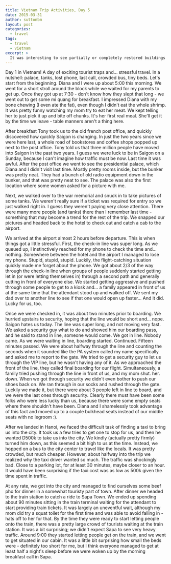 ```yaml
---
title: Vietnam Trip Activities, Day 5
date: 2015-03-31
author: suttonbm
layout: post
categories:
  - travel
tags:
  - travel
  - vietnam
excerpt: >
  It was interesting to see partially or completely restored buildings juxtaposed next to crumbling walls or even piles of rubble...
---
```


Day 1 in Vietnam! A day of exciting tourist traps and... stressful travel.  In a nutshell: palace, tanks, lost phone, last call, crowded bus, tiny beds.  Let's start from the beginning.  Diana and I were up about 5:00 this morning.  We went for a short stroll around the block while we waited for my parents to get up.  Once they got up at 7:30 - don't know how they slept that long - we went out to get some mi quang for breakfast.  I impressed Diana with my bone chewing (I even ate the fat), even though I didn't eat the whole shrimp.  It was pretty funny watching my mom try to eat her meat.  We kept telling her to just pick it up and bite off chunks.  It's her first real meal.  She'll get it by the time we leave - table manners aren't a thing here.

After breakfast Tony took us to the old french post office, and quickly discovered how quickly Saigon is changing.  In just the two years since we were here last, a whole road of bookstores and coffee shops popped up next to the post office.  Tony told us that three million people have moved into Saigon in the past two years.  I guess we were luck to be in Saigon on a Sunday, because I can't imagine how traffic must be now.  Last time it was awful.  After the post office we went to see the presidential palace, which Diana and I didn't visit last time.  Mostly pretty rooms inside, but the bunker was pretty neat.  They had a bunch of old radio equipment down in the bunker, and that was pretty neat to see.  The palace was also the first location where some women asked for a picture with me.

Next, we walked over to the war memorial and snuck in to take pictures of some tanks.  We weren't really sure if a ticket was required for entry so we just walked right in.  I guess they weren't paying very close attention.  There were many more people (and tanks) there than I remember last time - something that may become a trend for the rest of the trip.  We snapped our pictures and headed back to the hotel to check out and catch a cab to the airport.

We arrived at the airport almost 2 hours before departure.  This is when things got a little stressful.  First, the check-in line was super long.  As we queued up, I instinctively reached for my phone to check the time and... nothing.  Somewhere between the hotel and the airport I managed to lose my phone.  Stupid, stupid, stupid.  Luckily, the flight-catching situation quickly made me forget about the phone.  We got about 2/3 of the way through the check-in line when groups of people suddenly started getting let in (or were letting themselves in) through a second path and generally cutting in front of everyone else.  We started getting aggressive and pushed through some people to get to a kiosk and... a family appeared in front of us at the same time that the attendant stood up and walked off.  We sent my dad over to another line to see if that one would open up faster... And it did.  Lucky for us, too.

Once we were checked in, it was about two minutes prior to boarding.  We hurried upstairs to security, hoping that the line would be short and... nope.  Saigon hates us today.  The line was super long, and not moving very fast.  We asked a security guy what to do and showed him our boarding pass, and he said to stand in line, someone would come.  We got in line.  Nobody came.  As we were waiting in line, boarding started.  Continued.  Fifteen minutes passed.  We were about halfway through the line and counting the seconds when it sounded like the PA system called my name specifically and asked me to report to the gate.  We tried to get a security guy to let us through the VIP line, but he wasn't having any of it.  As we approached the front of the line, they called final boarding for our flight.  Simultaneously, a family tried pushing through the line in front of us, and my mom shut. her. down.  When we got through security we didn't even bother to push our shoes back on.  We ran through in our socks and rushed through the gate.  Luckily we made it, but there were about 3 people left in line to board, and we were the last ones through security.  Clearly there must have been some folks who were less lucky than us, because there were some empty seats where there shouldn't have been.  Diana and I shamelessly took advantage of this fact and moved up to a couple bulkhead seats instead of our middle seats with no legroom :).

After we landed in Hanoi, we faced the difficult task of finding a taxi to bring us into the city.  It took us a few tries to get one to stop for us, and then he wanted D500k to take us into the city.  We kindly (actually pretty firmly) turned him down, as this seemed a bit high to us at the time.  Instead, we hopped on a bus to the city center to travel like the locals.  It was pretty crowded, but much cheaper.  However, about halfway into the trip we realized why the taxi driver wanted so much.  The traffic was shockingly bad.  Close to a parking lot, for at least 30 minutes, maybe closer to an hour.  It would have been surprising if the taxi cost was as low as 500k given the time spent in traffic.

At any rate, we got into the city and managed to find ourselves some beef pho for dinner in a somewhat touristy part of town.  After dinner we headed to the train station to catch a ride to Sapa Town.  We ended up spending about 90 minutes sitting in the train terminal waiting for the attendant to start providing train tickets.  It was largely an uneventful wait, although my mom did try a squat toilet for the first time and was able to avoid falling in - hats off to her for that.  By the time they were ready to start letting people onto the train, there was a pretty large crowd of tourists waiting at the train station.  It was a bit surprising; we didn't expect Sapa to see very heavy traffic.  Around 9:00 they started letting people get on the train, and we went to get situated in our cabin.  It was a little bit surprising how small the beds were - definitely too short for me, but I think everyone managed to get at least half a night's sleep before we were woken up by the morning breakfast call in Sapa.